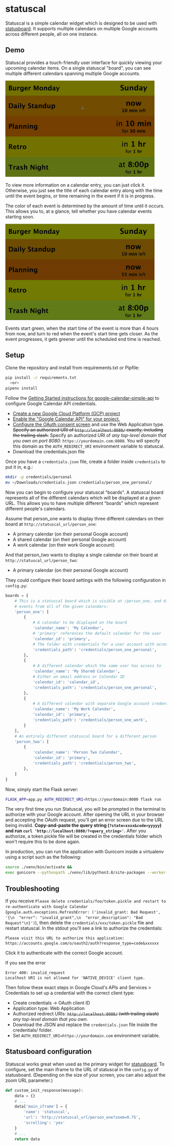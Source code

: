 # statuscal

Statuscal is a simple calendar widget which is designed to be used with [statusboard](https://github.com/jwoglom/statusboard). 
It supports multiple calendars on multiple Google accounts across different people, all on one instance.

## Demo

Statuscal provides a touch-friendly user interface for quickly viewing your upcoming calendar items.
On a single statuscal "board", you can see multiple different calendars spanning multiple Google accounts.

<img src="demo/statuscal-demo-1.gif" title="Animated GIF showing how you can click on statuscal entries to view more information about them" height=300 />

To view more information on a calendar entry, you can just click it.
Otherwise, you just see the title of each calendar entry along with the time until the event begins, or time remaining in the event if it is in progress.

The color of each event is determined by the amount of time until it occurs.
This allows you to, at a glance, tell whether you have calendar events starting soon.

<img src="demo/statuscal-demo-2.gif" title="Animated GIF showing how background colors on events change over time depending on how long there is before the event" height=300 />

Events start green, when the start time of the event is more than 4 hours from now, and turn to red when the event's start time gets closer.
As the event progresses, it gets greener until the scheduled end time is reached.

## Setup

Clone the repository and install from requirements.txt or Pipfile:

```bash
pip install -r requirements.txt
  <or>
pipenv install
```

Follow the [Getting Started instructions for google-calendar-simple-api](https://google-calendar-simple-api.readthedocs.io/en/latest/getting_started.html) to configure Google Calendar API credentials.

* [Create a new Google Cloud Platform (GCP) project](https://developers.google.com/workspace/guides/create-project)
* [Enable the "Google Calendar API" for your project.](https://console.cloud.google.com/apis/api/calendar-json.googleapis.com/)
* [Configure the OAuth consent screen](https://developers.google.com/workspace/guides/create-credentials#oauth-client-id) and use the Web Application type. <s>Specify an authorized URI of `http://localhost:8080/` exactly, including the trailing slash.</s> Specify an authorized URI of _any top-level domain that you own on port 8080_: `https://yourdomain.com:8080`. You will specify this domain as the `AUTH_REDIRECT_URI` environment variable to statuscal.
* Download the credentials.json file


Once you have a `credentials.json` file, create a folder inside `credentials` to put it in, e.g.:

```bash
mkdir -p credentials/personal
mv ~/Downloads/credentials.json credentials/person_one_personal/
```

Now you can begin to configure your statuscal "boards".
A statuscal board represents all of the different calendars which will be displayed at a given URL.
This allows you to have multiple different "boards" which represent different people's calendars.

Assume that person_one wants to display three different calendars on their board at `http://statuscal_url/person_one`:

 * A primary calendar (on their personal Google account)
 * A shared calendar (on their personal Google account)
 * A work calendar (on their work Google account)

And that person_two wants to display a single calendar on their board at `http://statuscal_url/person_two`:

 * A primary calendar (on their personal Google account)

They could configure their board settings with the following configuration in `config.py`:

```python
boards = {
    # This is a statuscal board which is visible at /person_one, and displays
    # events from all of the given calendars:
    'person_one': [
        {
            # A calendar to be displayed on the board
            'calendar_name': 'My Calendar',
            # 'primary' references the default calendar for the user
            'calendar_id': 'primary',
            # The folder with credentials for a user account with access to this calendar.
            'credentials_path': 'credentials/person_one_personal',
        },
        {
            # A different calendar which the same user has access to
            'calendar_name': 'My Shared Calendar',
            # Either an email address or Calendar ID
            'calendar_id': 'calendar_id',
            'credentials_path': 'credentials/person_one_personal',
        },
        {
            # A different calendar with separate Google account credentials
            'calendar_name': 'My Work Calendar',
            'calendar_id': 'primary',
            'credentials_path': 'credentials/person_one_work',
        }
    ],
    # An entirely different statuscal board for a different person
    'person_two': [
        {
            'calendar_name': 'Person Two Calendar',
            'calendar_id': 'primary',
            'credentials_path': 'credentials/person_two',
        },
    ]
}
```

Now, simply start the Flask server:

```bash
FLASK_APP=app.py AUTH_REDIRECT_URI=https://yourdomain:8080 flask run
```

The very first time you run Statuscal, you will be prompted in the terminal to authorize with your Google account.
After opening the URL in your browser and accepting the OAuth request, you'll get an error screen due to the URL being invalid. **Copy-and-paste the query string (`?state=xxxx&code=yyyyy`) and run `curl 'http://localhost:8080/?<query_string>'`.**
After you authorize, a token.pickle file will be created in the credentials folder which won't require this to be done again.

In production, you can run the application with Gunicorn inside a virtualenv using a script such as the following:

```bash
source ./venv/bin/activate &&
exec gunicorn --pythonpath ./venv/lib/python3.8/site-packages --worker-class eventlet -w 1 app:app -b 127.0.0.1:8000 --log-level INFO --access-logfile -
```

## Troubleshooting
If you receive `Please delete credentials/foo/token.pickle and restart to re-authenticate with Google Calendar` (`google.auth.exceptions.RefreshError: ('invalid_grant: Bad Request', '{\n  "error": "invalid_grant",\n  "error_description": "Bad Request"\n}')`), then delete the `credentials/xxx/token.pickle` file and restart statuscal. In the stdout you'll see a link to authorize the credentials:

```
Please visit this URL to authorize this application: https://accounts.google.com/o/oauth2/auth?response_type=code&xxxxxx
```

Click it to authenticate with the correct Google account.

If you see the error

```
Error 400: invalid_request
Localhost URI is not allowed for 'NATIVE_DEVICE' client type.
```

Then follow these exact steps in Google Cloud's APIs and Services > Credentials to set up a credential with the correct client type:
* Create credentials -> OAuth client ID
* Application type: Web Application
* Authorized redirect URIs: <s>`http://localhost:8080/` (with trailing slash)</s> _any top-level domain that you own_. 
* Download the JSON and replace the `credentials.json` file inside the credentials/ folder.
* Set `AUTH_REDIRECT_URI=https://yourdomain.com` environment variable.

## Statusboard configuration
Statuscal works great when used as the primary widget for [statusboard](https://github.com/jwoglom/statusboard).
To configure, set the main iframe to the URL of statuscal in the `config.py` of statusboard.
(Depending on the size of your screen, you can also adjust the zoom URL parameter.)

```python
def custom_init_response(message):
    data = {}
    # ...
    data['main_iframe'] = {
        'name': 'statuscal',
        'url': 'http://statuscal_url/person_one?zoom=0.75',
        'scrolling': 'yes'
    }
    # ...
    return data
```